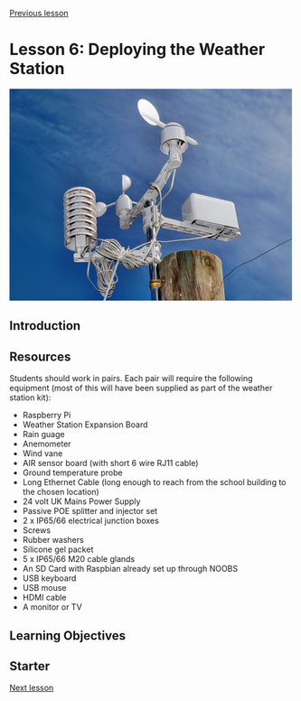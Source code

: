 [Previous lesson](../lesson5/README.md)

# Lesson 6: Deploying the Weather Station

![](../../../images/weather_station.png)

## Introduction



## Resources

Students should work in pairs. Each pair will require the following equipment (most of this will have been supplied as part of the weather station kit):

- Raspberry Pi
- Weather Station Expansion Board
- Rain guage
- Anemometer
- Wind vane
- AIR sensor board (with short 6 wire RJ11 cable)
- Ground temperature probe
- Long Ethernet Cable (long enough to reach from the school building to the chosen location)
- 24 volt UK Mains Power Supply
- Passive POE splitter and injector set
- 2 x IP65/66 electrical junction boxes
- Screws
- Rubber washers
- Silicone gel packet
- 5 x IP65/66 M20 cable glands
- An SD Card with Raspbian already set up through NOOBS
- USB keyboard
- USB mouse
- HDMI cable
- A monitor or TV

## Learning Objectives



## Starter



[Next lesson](../../display)
